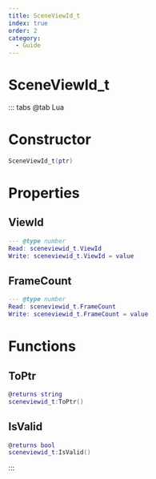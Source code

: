 ```yaml
---
title: SceneViewId_t
index: true
order: 2
category:
  - Guide
---
```


# SceneViewId_t

::: tabs
@tab Lua
# Constructor
```lua
SceneViewId_t(ptr)
```
# Properties
## ViewId 
```lua
--- @type number
Read: sceneviewid_t.ViewId
Write: sceneviewid_t.ViewId = value
```
## FrameCount 
```lua
--- @type number
Read: sceneviewid_t.FrameCount
Write: sceneviewid_t.FrameCount = value
```
# Functions
## ToPtr
```lua
@returns string
sceneviewid_t:ToPtr()
```
## IsValid
```lua
@returns bool
sceneviewid_t:IsValid()
```

:::